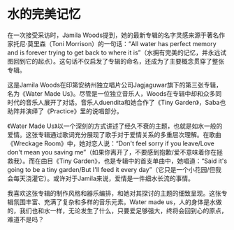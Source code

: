 # 水的完美记忆

在一次接受采访时，Jamila Woods提到，她的最新专辑的名字灵感来源于著名作家托尼·莫里森（Toni Morrison）的一句话：“All water has perfect memory and is forever trying to get back to where it is”（水拥有完美的记忆，并永远试图回到它的起点）。这句话不仅启发了专辑的命名，还成为了主要概念贯穿了整张专辑。

这是Jamila Woods在印第安纳州独立唱片公司Jagjaguwar旗下的第三张专辑，名为《Water Made Us》。尽管是一位独立音乐人，Woods在专辑中却和众多同时代的音乐人展开了对话。音乐人duendita和她合作了《Tiny Garden》，Saba也助阵并演绎了《Practice》里的说唱部分。

《Water Made Us》以一个深刻的方式讲述了经久不衰的主题，也就是如水一般的爱情。这张专辑通过歌词充分展现了歌手对于爱情关系的多重层次理解。在歌曲《Wreckage Room》中，她对恋人说：“Don't feel sorry if you leave/Love don't mean you saving me”（如果你离开了，不要感到抱歉/爱不意味着你在拯救我）。而在曲目《Tiny Garden》，也是专辑中的首支单曲中，她唱道：“Said it's going to be a tiny garden/But I'll feed it every day”（它只是一个小花园/但我会每天浇灌它）。或许对于Jamila来说，爱情是一件细水长流的事情。

我喜欢这张专辑的制作风格和器乐编排，和她对其探讨的主题的细致呈现。这张专辑氛围丰富、充满了复杂和多样的音乐元素。Water made us，人的身体是水做的，我们也和水一样，无论发生了什么，只要爱足够强大，终将会回到心的原点，难道不是吗？